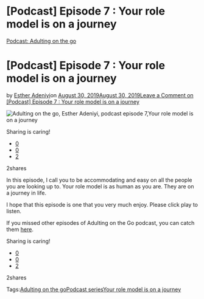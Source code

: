 # [Podcast] Episode 7 : Your role model is on a journey

[Podcast: Adulting on the go](https://estheradeniyi.com/category/podcast-adulting-on-the-go/)
# [Podcast] Episode 7 : Your role model is on a journey

by [Esther Adeniyi](https://estheradeniyi.com/author/esther-adeniyi/)on [August 30, 2019August 30, 2019](https://estheradeniyi.com/podcast-episode-7-your-role-model-is-on-a-journey/)[Leave a Comment on [Podcast] Episode 7 : Your role model is on a journey](https://estheradeniyi.com/podcast-episode-7-your-role-model-is-on-a-journey/#respond)

![Adulting on the go, Esther Adeniyi, podcast episode 7,Your role model is on a journey](https://estheradeniyi.com/wp-content/uploads/2019/08/Your-role-model-is-on-a-journey-800x540.png)

Sharing is caring!

- [0](https://www.facebook.com/sharer/sharer.php?u=https%3A%2F%2Festheradeniyi.com%2Fpodcast-episode-7-your-role-model-is-on-a-journey%2F&amp;t=%5BPodcast%5D%20Episode%207%20%3A%20Your%20role%20model%20is%20on%20a%20journey)
- [0](https://twitter.com/intent/tweet?text=%5BPodcast%5D%20Episode%207%20%3A%20Your%20role%20model%20is%20on%20a%20journey&amp;url=https%3A%2F%2Festheradeniyi.com%2Fpodcast-episode-7-your-role-model-is-on-a-journey%2F)
- [2](#)

2shares

In this episode, I call you to be accommodating and easy on all the people you are looking up to. Your role model is as human as you are. They are on a journey in life.

I hope that this episode is one that you very much enjoy. Please click play to listen.

If you missed other episodes of Adulting on the Go podcast, you can catch them [here](https://estheradeniyi.com/category/podcast-adulting-on-the-go/).

Sharing is caring!

- [0](https://www.facebook.com/sharer/sharer.php?u=https%3A%2F%2Festheradeniyi.com%2Fpodcast-episode-7-your-role-model-is-on-a-journey%2F&amp;t=%5BPodcast%5D%20Episode%207%20%3A%20Your%20role%20model%20is%20on%20a%20journey)
- [0](https://twitter.com/intent/tweet?text=%5BPodcast%5D%20Episode%207%20%3A%20Your%20role%20model%20is%20on%20a%20journey&amp;url=https%3A%2F%2Festheradeniyi.com%2Fpodcast-episode-7-your-role-model-is-on-a-journey%2F)
- [2](#)

2shares

Tags:[Adulting on the go](https://estheradeniyi.com/tag/adulting-on-the-go/)[Podcast series](https://estheradeniyi.com/tag/podcast-series/)[Your role model is on a journey](https://estheradeniyi.com/tag/your-role-model-is-on-a-journey/)